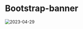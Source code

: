 # Bootstrap-banner

![2023-04-29](https://user-images.githubusercontent.com/127149804/235262375-52785759-c799-45a0-8587-ad96a61e6225.png)
